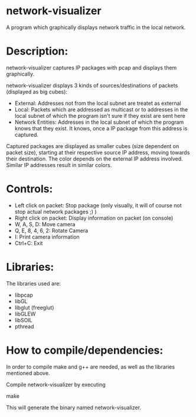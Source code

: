 network-visualizer
==================

A program which graphically displays network traffic in the local network.


Description:
==================
network-visualizer captures IP packages with pcap and displays them graphically.

network-visualizer displays 3 kinds of sources/destinations of packets (displayed as big cubes):
* External: Addresses not from the local subnet are treatet as external
* Local: Packets which are addressed as multicast or to addresses in the local subnet of which the program isn't sure if they exist are sent here
* Network Entities: Addresses in the local subnet of which the program knows that they exist. It knows, once a IP package from this address is captured.

Captured packages are displayed as smaller cubes (size dependent on packet size), starting at their respective source IP address, moving towards their destination. The color depends on the external IP address involved. Similar IP addresses result in similar colors.


Controls:
==================
* Left click on packet:  Stop package (only visually, it will of course not stop actual network packages ;) )
* Right click on packet: Display information on packet (on console)
* W, A, S, D: Move camera
* Q, E, 8, 4, 6, 2: Rotate Camera
* I: Print camera information
* Ctrl+C: Exit


Libraries:
==================
The libraries used are:
* libpcap
* libGL
* libglut (freeglut)
* libGLEW
* libSOIL
* pthread


How to compile/dependencies:
==================
In order to compile make and g++ are needed, as well as the libraries mentioned above.

Compile network-visualizer by executing

make

This will generate the binary named network-visualizer.


